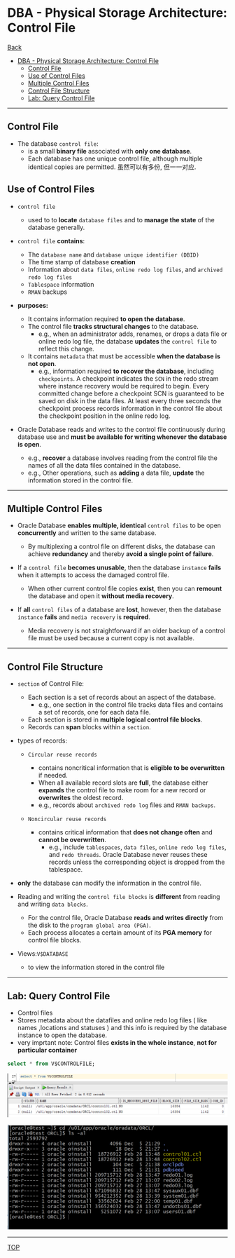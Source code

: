 # DBA - Physical Storage Architecture: Control File

[Back](../../index.md)

- [DBA - Physical Storage Architecture: Control File](#dba---physical-storage-architecture-control-file)
  - [Control File](#control-file)
  - [Use of Control Files](#use-of-control-files)
  - [Multiple Control Files](#multiple-control-files)
  - [Control File Structure](#control-file-structure)
  - [Lab: Query Control File](#lab-query-control-file)

---

## Control File

- The database `control file`:
  - is a small **binary file** associated with **only one database**.
  - Each database has one unique control file, although multiple identical copies are permitted. 虽然可以有多份, 但一一对应.

## Use of Control Files

- `control file`

  - used to to **locate** `database files` and to **manage the state** of the database generally.

- `control file` **contains**:

  - The `database name` and `database unique identifier (DBID)`
  - The time stamp of database **creation**
  - Information about `data files`, `online redo log files`, and `archived redo log files`
  - `Tablespace` information
  - `RMAN` backups

- **purposes:**

  - It contains information required **to open the database**.
  - The control file **tracks structural changes** to the database.
    - e.g., when an administrator adds, renames, or drops a data file or online redo log file, the database **updates** the `control file` to reflect this change.
  - It contains `metadata` that must be accessible **when the database is not open**.
    - e.g., information required **to recover the database**, including `checkpoints`. A checkpoint indicates the `SCN` in the redo stream where instance recovery would be required to begin. Every committed change before a checkpoint SCN is guaranteed to be saved on disk in the data files. At least every three seconds the checkpoint process records information in the control file about the checkpoint position in the online redo log.

- Oracle Database reads and writes to the control file continuously during database use and **must be available for writing whenever the database is open**.
  - e.g., **recover** a database involves reading from the control file the names of all the data files contained in the database.
  - e.g., Other operations, such as **adding** a data file, **update** the information stored in the control file.

---

## Multiple Control Files

- Oracle Database **enables multiple, identical** `control files` to be open **concurrently** and written to the same database.

  - By multiplexing a control file on different disks, the database can achieve **redundancy** and thereby **avoid a single point of failure**.

- If a `control file` **becomes unusable**, then the database `instance` **fails** when it attempts to access the damaged control file.

  - When other current control file copies **exist**, then you can **remount** the database and open it **without media recovery**.

- If **all** `control files` of a database are **lost**, however, then the database `instance` **fails** and `media recovery` is **required**.
  - Media recovery is not straightforward if an older backup of a control file must be used because a current copy is not available.

---

## Control File Structure

- `section` of Control File:

  - Each section is a set of records about an aspect of the database.
    - e.g., one section in the control file tracks data files and contains a set of records, one for each data file.
  - Each section is stored in **multiple logical control file blocks**.
  - Records can **span** blocks within a `section`.

- types of records:

  - `Circular reuse records`

    - contains noncritical information that is **eligible to be overwritten** if needed.
    - When all available record slots are **full**, the database either **expands** the control file to make room for a new record or **overwrites** the oldest record.
    - e.g., records about `archived redo log` files and `RMAN backups`.

  - `Noncircular reuse records`
    - contains critical information that **does not change often** and **cannot be overwritten**.
      - e.g., include `tablespaces`, `data files`, `online redo log files`, and `redo threads`. Oracle Database never reuses these records unless the corresponding object is dropped from the tablespace.

- **only** the database can modify the information in the control file.

- Reading and writing the `control file blocks` is **different** from reading and writing `data blocks`.

  - For the control file, Oracle Database **reads and writes directly** from the disk to the `program global area (PGA)`.
  - Each process allocates a certain amount of its **PGA memory** for control file blocks.

- Views:`V$DATABASE`

  - to view the information stored in the control file

---

## Lab: Query Control File

- Control files
- Stores metadata about the datafiles and online redo log files ( like names ,locations and statuses ) and this info is required by the database instance to open the database.
- very imprtant note: Control files **exists in the whole instance**, **not for particular container**

```sql
select * from V$CONTROLFILE;
```

![lab01](./pic/lab0101.png)

![lab01](./pic/lab0102.png)

---

[TOP](#dba---physical-storage-architecture-control-file)
